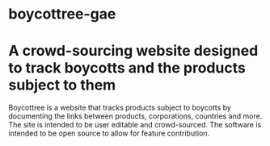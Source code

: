 boycottree-gae
==============

A crowd-sourcing website designed to track boycotts and the products subject to them
==============
Boycottree is a website that tracks products subject to boycotts by documenting the links between products, corporations, countries and more. The site is intended to be user editable and crowd-sourced. The software is intended to be open source to allow for feature contribution.

